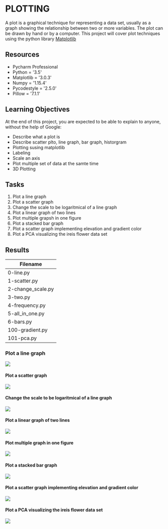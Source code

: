 # PLOTTING

A plot is a graphical technique for representing a data set, usually as a graph showing the relationship between two or more variables. The plot can be drawn by hand or by a computer. This project will cover plot techniques using the python library [Matplotlib](https://matplotlib.org/)

## Resources

- Pycharm Professional
- Python = '3.5'
- Matplotlib = '3.0.3'
- Numpy = '1.15.4'
- Pycodestyle = '2.5.0'
- Pillow = '7.1.1'

## Learning Objectives
At the end of this project, you are expected to be able to explain to anyone, without the help of Google:
- Describe what a plot is
- Describe scatter plto, line graph, bar graph, historgram
- Plotting susing matplotlib
- Labeling
- Scale an axis
- Plot multiple set of data at the samte time
- 3D Plotting

## Tasks

1. Plot a line graph
2. Plot a scatter graph
3. Change the scale to be logaritmical of a line graph
4. Plot a linear graph of two lines
5. Plot multiple grapsh in one figure
6. Plot a stacked bar graph
7. Plot a scatter graph implementing elevation and gradient color
8. Plot a PCA visualizing the ireis flower data set

## Results

| Filename |
| ------ |
| 0-line.py |
| 1-scatter.py |
| 2-change_scale.py |
| 3-two.py | 
| 4-frequency.py |
| 5-all_in_one.py |
| 6-bars.py | 
| 100-gradient.py |
| 101-pca.py |


### Plot a line graph

![](https://raw.githubusercontent.com/edward0rtiz/holbertonschool-machine_learning/master/math/0x01-plotting/plots/line.png)

#### Plot a scatter graph
![](https://raw.githubusercontent.com/edward0rtiz/holbertonschool-machine_learning/master/math/0x01-plotting/plots/scatter.png)

#### Change the scale to be logaritmical of a line graph
![](https://raw.githubusercontent.com/edward0rtiz/holbertonschool-machine_learning/master/math/0x01-plotting/plots/scale.png)

#### Plot a linear graph of two lines
![](https://raw.githubusercontent.com/edward0rtiz/holbertonschool-machine_learning/master/math/0x01-plotting/plots/two.png)

#### Plot multiple graph in one figure
![](https://raw.githubusercontent.com/edward0rtiz/holbertonschool-machine_learning/master/math/0x01-plotting/plots/allinone.png)

#### Plot a stacked bar graph
![](https://raw.githubusercontent.com/edward0rtiz/holbertonschool-machine_learning/master/math/0x01-plotting/plots/bars.png)

#### Plot a scatter graph implementing elevation and gradient color
![](https://raw.githubusercontent.com/edward0rtiz/holbertonschool-machine_learning/master/math/0x01-plotting/plots/gradient.png)

#### Plot a PCA visualizing the ireis flower data set
![](https://raw.githubusercontent.com/edward0rtiz/holbertonschool-machine_learning/master/math/0x01-plotting/plots/PCA.png)

